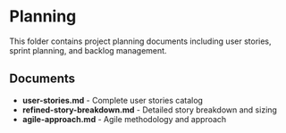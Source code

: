 # Planning

This folder contains project planning documents including user stories, sprint planning, and backlog management.

## Documents

- **user-stories.md** - Complete user stories catalog
- **refined-story-breakdown.md** - Detailed story breakdown and sizing
- **agile-approach.md** - Agile methodology and approach
